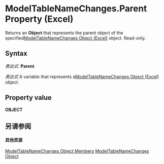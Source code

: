 
# ModelTableNameChanges.Parent Property (Excel)

Returns an  **Object** that represents the parent object of the specified[ModelTableNameChanges Object (Excel)](78ecf42b-7ce5-b00a-a9c1-ba3fdc5b5731.md) object. Read-only.


## Syntax

 _表达式_. **Parent**

 _表达式_ A variable that represents a[ModelTableNameChanges Object (Excel)](78ecf42b-7ce5-b00a-a9c1-ba3fdc5b5731.md) object.


## Property value

 **OBJECT**


## 另请参阅


#### 其他资源


[ModelTableNameChanges Object Members](http://msdn.microsoft.com/library/241e9c2d-29ba-97a0-e20c-702ebd9b7b69%28Office.15%29.aspx)
[ModelTableNameChanges Object](78ecf42b-7ce5-b00a-a9c1-ba3fdc5b5731.md)